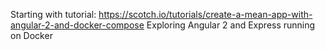 Starting with tutorial: https://scotch.io/tutorials/create-a-mean-app-with-angular-2-and-docker-compose
Exploring Angular 2 and Express running on Docker